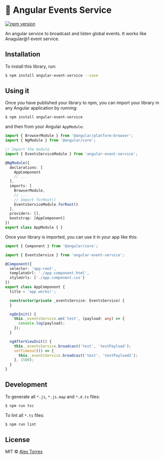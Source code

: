 # :satellite: Angular Events Service

[![npm version](https://badge.fury.io/js/angular-event-service.svg)](https://badge.fury.io/js/angular-event-service)

An angular service to broadcast and listen global events. It works like Anagular@1 event service. 

## Installation

To install this library, run:

```bash
$ npm install angular-event-service --save
```

## Using it

Once you have published your library to npm, you can import your library in any Angular application by running:

```bash
$ npm install angular-event-service
```

and then from your Angular `AppModule`:

```typescript
import { BrowserModule } from '@angular/platform-browser';
import { NgModule } from '@angular/core';

// Import the module
import { EventsServiceModule } from 'angular-event-service';

@NgModule({
  declarations: [
    AppComponent
    // ...
  ],
  imports: [
    BrowserModule,
    // ...
    // Import forRoot()
    EventsServiceModule.forRoot()
  ],
  providers: [],
  bootstrap: [AppComponent]
})
export class AppModule { }
```

Once your library is imported, you can use it in your app like this: 

```typescript
import { Component } from '@angular/core';

import { EventsService } from 'angular-event-service';

@Component({
  selector: 'app-root',
  templateUrl: './app.component.html',
  styleUrls: ['./app.component.css']
})
export class AppComponent {
  title = 'app works!';

  constructor(private _eventsService: EventsService) {
  }

  ngOnInit() {
    this._eventsService.on('test', (payload: any) => {
      console.log(payload);
    });
  }

  ngAfterViewInit() {
    this._eventsService.broadcast('test', 'testPayload');
    setTimeout(() => {
      this._eventsService.broadcast('test', 'testPayload2');
    }, 1500);
  }
}
```

## Development

To generate all `*.js`, `*.js.map` and `*.d.ts` files:

```bash
$ npm run tsc
```

To lint all `*.ts` files:

```bash
$ npm run lint
```

## License

MIT © [Alex Torres](mailto:aletormat@gmail.com)
